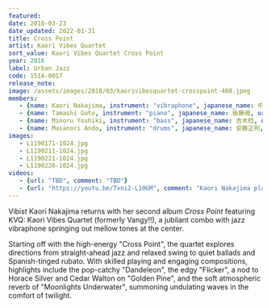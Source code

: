 ```yaml
---
featured: 
date: 2018-03-23
date_updated: 2022-01-31
title: Cross Point
artist: Kaori Vibes Quartet
sort_value: Kaori Vibes Quartet Cross Point
year: 2016
label: Urban Jazz
code: 151A-0017
release_note: 
image: /assets/images/2018/03/kaorivibesquartet-crosspoint-460.jpeg
members:
   - {name: Kaori Nakajima, instrument: "vibraphone", japanese_name: 中島香里, url: "http://kaorin.jazzman.club/"}
   - {name: Tamashi Goto, instrument: "piano", japanese_name: 後藤魂, url: "https://ameblo.jp/jazzsoul-tamapi/"}
   - {name: Minoru Yoshiki, instrument: "bass", japanese_name: 吉木稔, url: "https://yoshikiminoru.com/"}
   - {name: Masanori Ando, instrument: "drums", japanese_name: 安藤正則, url: "http://www.andomasanori.com/"}
images:
   - L1190171-1024.jpg
   - L1190211-1024.jpg
   - L1190221-1024.jpg
   - L1190226-1024.jpg
videos: 
   - {url: "TBD", comment: "TBD"}
   - {url: "https://youtu.be/Tvni2-L10GM", comment: "Kaori Nakajima plays \"At That Room\", the final song on this album"}
---
```

Vibist Kaori Nakajima returns with her second album *Cross Point* featuring KVQ: Kaori Vibes Quartet (formerly Vangy!!), a jubilant combo with jazz vibraphone springing out mellow tones at the center.

Starting off with the high-energy "Cross Point", the quartet explores directions from straight-ahead jazz and relaxed swing to quiet ballads and Spanish-tinged rubato. With skilled playing and engaging compositions, highlights include the pop-catchy "Dandeleon", the edgy "Flicker", a nod to Horace Silver and Cedar Walton on "Golden Pine", and the soft atmospheric reverb of "Moonlights Underwater", summoning undulating waves in the comfort of twilight.
